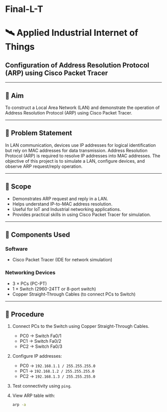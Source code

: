 # Final-L-T
# 🛰️ Applied Industrial Internet of Things  
## Configuration of Address Resolution Protocol (ARP) using Cisco Packet Tracer  

---

## 📌 Aim
To construct a Local Area Network (LAN) and demonstrate the operation of Address Resolution Protocol (ARP) using Cisco Packet Tracer.

---

## 📌 Problem Statement
In LAN communication, devices use IP addresses for logical identification but rely on MAC addresses for data transmission. Address Resolution Protocol (ARP) is required to resolve IP addresses into MAC addresses. The objective of this project is to simulate a LAN, configure devices, and observe ARP request/reply operation.

---

## 📌 Scope
- Demonstrates ARP request and reply in a LAN.  
- Helps understand IP-to-MAC address resolution.  
- Useful for IoT and Industrial networking applications.  
- Provides practical skills in using Cisco Packet Tracer for simulation.  

---

## 📌 Components Used
### **Software**
- Cisco Packet Tracer (IDE for network simulation)

### **Networking Devices**
- 3 × PCs (PC-PT)  
- 1 × Switch (2960-24TT or 8-port switch)  
- Copper Straight-Through Cables (to connect PCs to Switch)  

---

## 📌 Procedure
1. Connect PCs to the Switch using Copper Straight-Through Cables.  
   - PC0 → Switch Fa0/1  
   - PC1 → Switch Fa0/2  
   - PC2 → Switch Fa0/3  

2. Configure IP addresses:  
   - PC0 → `192.168.1.1 / 255.255.255.0`  
   - PC1 → `192.168.1.2 / 255.255.255.0`  
   - PC2 → `192.168.1.3 / 255.255.255.0`  

3. Test connectivity using `ping`.  

4. View ARP table with:  
   ```bash
   arp -a
